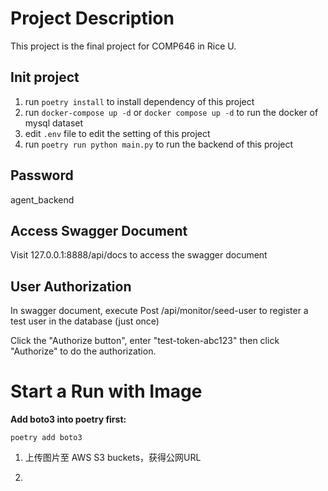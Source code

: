 # Project Description
This project is the final project for COMP646 in Rice U.


## Init project
1. run `poetry install` to install dependency of this project
2. run `docker-compose up -d` or `docker compose up -d` to run the docker of mysql dataset
3. edit `.env` file to edit the setting of this project
4. run `poetry run python main.py` to run the backend of this project

## Password
agent_backend

## Access Swagger Document
Visit 127.0.0.1:8888/api/docs to access the swagger document

## User Authorization
In swagger document, execute Post /api/monitor/seed-user to register a test user in the database (just once)

Click the "Authorize button", enter "test-token-abc123" then click "Authorize" to do the authorization.



# Start a Run with Image

**Add boto3 into poetry first:**

``poetry add boto3``



1. 上传图片至 AWS S3 buckets，获得公网URL



2. 
